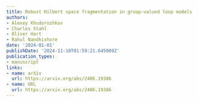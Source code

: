 ```yaml
---
title: Robust Hilbert space fragmentation in group-valued loop models
authors:
- Alexey Khudorozhkov
- Charles Stahl
- Oliver Hart
- Rahul Nandkishore
date: '2024-01-01'
publishDate: '2024-11-10T01:59:21.645009Z'
publication_types:
- manuscript
links:
- name: arXiv
  url: https://arxiv.org/abs/2406.19386
- name: URL
  url: https://arxiv.org/abs/2406.19386
---
```


